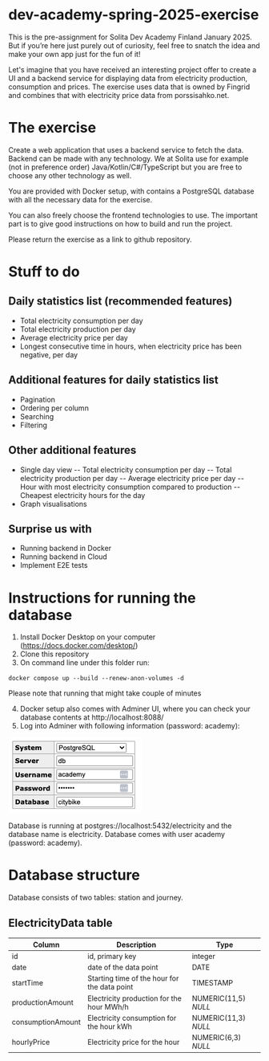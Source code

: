 # dev-academy-spring-2025-exercise

This is the pre-assignment for Solita Dev Academy Finland January 2025. But if you’re here just purely out of curiosity, feel free to snatch the idea and make your own app just for the fun of it!

Let's imagine that you have received an interesting project offer to create a UI and a backend service for displaying data from electricity production, consumption and prices. 
The exercise uses data that is owned by Fingrid and combines that with electricity price data from porssisahko.net. 

# The exercise
Create a web application that uses a backend service to fetch the data. Backend can be made with any technology. We at Solita use for example (not in preference order) Java/Kotlin/C#/TypeScript but you are free to choose any other technology as well. 

You are provided with Docker setup, with contains a PostgreSQL database with all the necessary data for the exercise. 

You can also freely choose the frontend technologies to use. The important part is to give good instructions on how to build and run the project. 

Please return the exercise as a link to github repository. 

# Stuff to do 

## Daily statistics list (recommended features)
- Total electricity consumption per day 
- Total electricity production per day 
- Average electricity price per day 
- Longest consecutive time in hours, when electricity price has been negative, per day 

## Additional features for daily statistics list
- Pagination 
- Ordering per column 
- Searching 
- Filtering 

## Other additional features
- Single day view 
-- Total electricity consumption per day 
-- Total electricity production per day 
-- Average electricity price per day 
-- Hour with most electricity consumption compared to production 
-- Cheapest electricity hours for the day 
- Graph visualisations 

## Surprise us with 
- Running backend in Docker 
- Running backend in Cloud 
- Implement E2E tests 

# Instructions for running the database
1. Install Docker Desktop on your computer (https://docs.docker.com/desktop/)
2. Clone this repository
3. On command line under this folder run:

```
docker compose up --build --renew-anon-volumes -d
```

Please note that running that might take couple of minutes

4. Docker setup also comes with Adminer UI, where you can check your database contents at http://localhost:8088/
5. Log into Adminer with following information (password: academy):

![alt text](login.png)

Database is running at postgres://localhost:5432/electricity and the database name is electricity. Database comes with user academy (password: academy).

# Database structure
Database consists of two tables: station and journey.

## ElectricityData table
| Column | Description | Type |
| ----------- | ----------- | ----------- |
| id | id, primary key | integer |
| date | date of the data point | DATE |
| startTime | Starting time of the hour for the data point | TIMESTAMP |
| productionAmount | Electricity production for the hour MWh/h | NUMERIC(11,5) *NULL* |
| consumptionAmount | Electricity consumption for the hour kWh | NUMERIC(11,3) *NULL* |
| hourlyPrice | Electricity price for the hour | NUMERIC(6,3) *NULL* |
